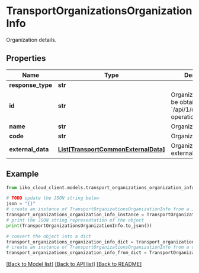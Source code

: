# TransportOrganizationsOrganizationInfo

Organization details.

## Properties

Name | Type | Description | Notes
------------ | ------------- | ------------- | -------------
**response_type** | **str** |  | 
**id** | **str** | Organization ID.                Can be obtained by &#x60;/api/1/organizations&#x60; operation. | 
**name** | **str** | Organization name. | 
**code** | **str** | Organization&#x60;s code. | [optional] 
**external_data** | [**List[TransportCommonExternalData]**](TransportCommonExternalData.md) | Organization&#x60;s external data. | [optional] 

## Example

```python
from iiko_cloud_client.models.transport_organizations_organization_info import TransportOrganizationsOrganizationInfo

# TODO update the JSON string below
json = "{}"
# create an instance of TransportOrganizationsOrganizationInfo from a JSON string
transport_organizations_organization_info_instance = TransportOrganizationsOrganizationInfo.from_json(json)
# print the JSON string representation of the object
print(TransportOrganizationsOrganizationInfo.to_json())

# convert the object into a dict
transport_organizations_organization_info_dict = transport_organizations_organization_info_instance.to_dict()
# create an instance of TransportOrganizationsOrganizationInfo from a dict
transport_organizations_organization_info_from_dict = TransportOrganizationsOrganizationInfo.from_dict(transport_organizations_organization_info_dict)
```
[[Back to Model list]](../README.md#documentation-for-models) [[Back to API list]](../README.md#documentation-for-api-endpoints) [[Back to README]](../README.md)


